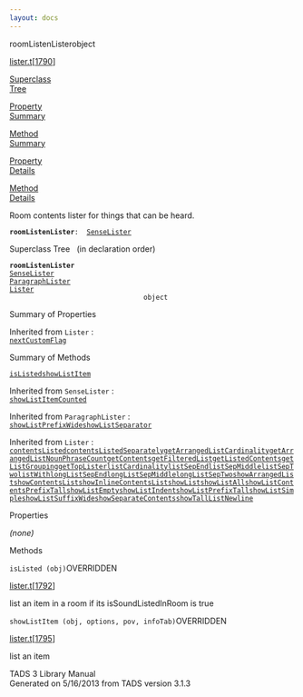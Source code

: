 ```yaml
---
layout: docs
---
```

<span class="title">roomListenLister</span><span class="type">object</span>

[lister.t](../file/lister.t.html)\[[1790](../source/lister.t.html#1790)\]

[Superclass  
Tree](#_SuperClassTree_)

[Property  
Summary](#_PropSummary_)

[Method  
Summary](#_MethodSummary_)

[Property  
Details](#_Properties_)

[Method  
Details](#_Methods_)

<div class="fdesc">

Room contents lister for things that can be heard.

**`roomListenLister`**` :   `[`SenseLister`](../object/SenseLister.html)

</div>

<span id="_SuperClassTree_"></span>

<div class="mjhd">

<span class="hdln">Superclass Tree</span>   (in declaration order)

</div>

**`roomListenLister`**  
[`SenseLister`](../object/SenseLister.html)  
[`ParagraphLister`](../object/ParagraphLister.html)  
[`Lister`](../object/Lister.html)  
`                                 object`  
<span id="_PropSummary_"></span>

<div class="mjhd">

<span class="hdln">Summary of Properties</span>  

</div>







Inherited from `Lister` :  
[`nextCustomFlag`](../object/Lister.html#nextCustomFlag)

<span id="_MethodSummary_"></span>

<div class="mjhd">

<span class="hdln">Summary of Methods</span>  

</div>

[`isListed`](#isListed)[`showListItem`](#showListItem)

Inherited from `SenseLister` :  
[`showListItemCounted`](../object/SenseLister.html#showListItemCounted)

Inherited from `ParagraphLister` :  
[`showListPrefixWide`](../object/ParagraphLister.html#showListPrefixWide)[`showListSeparator`](../object/ParagraphLister.html#showListSeparator)

Inherited from `Lister` :  
[`contentsListed`](../object/Lister.html#contentsListed)[`contentsListedSeparately`](../object/Lister.html#contentsListedSeparately)[`getArrangedListCardinality`](../object/Lister.html#getArrangedListCardinality)[`getArrangedListNounPhraseCount`](../object/Lister.html#getArrangedListNounPhraseCount)[`getContents`](../object/Lister.html#getContents)[`getFilteredList`](../object/Lister.html#getFilteredList)[`getListedContents`](../object/Lister.html#getListedContents)[`getListGrouping`](../object/Lister.html#getListGrouping)[`getTopLister`](../object/Lister.html#getTopLister)[`listCardinality`](../object/Lister.html#listCardinality)[`listSepEnd`](../object/Lister.html#listSepEnd)[`listSepMiddle`](../object/Lister.html#listSepMiddle)[`listSepTwo`](../object/Lister.html#listSepTwo)[`listWith`](../object/Lister.html#listWith)[`longListSepEnd`](../object/Lister.html#longListSepEnd)[`longListSepMiddle`](../object/Lister.html#longListSepMiddle)[`longListSepTwo`](../object/Lister.html#longListSepTwo)[`showArrangedList`](../object/Lister.html#showArrangedList)[`showContentsList`](../object/Lister.html#showContentsList)[`showInlineContentsList`](../object/Lister.html#showInlineContentsList)[`showList`](../object/Lister.html#showList)[`showListAll`](../object/Lister.html#showListAll)[`showListContentsPrefixTall`](../object/Lister.html#showListContentsPrefixTall)[`showListEmpty`](../object/Lister.html#showListEmpty)[`showListIndent`](../object/Lister.html#showListIndent)[`showListPrefixTall`](../object/Lister.html#showListPrefixTall)[`showListSimple`](../object/Lister.html#showListSimple)[`showListSuffixWide`](../object/Lister.html#showListSuffixWide)[`showSeparateContents`](../object/Lister.html#showSeparateContents)[`showTallListNewline`](../object/Lister.html#showTallListNewline)

<span id="_Properties_"></span>

<div class="mjhd">

<span class="hdln">Properties</span>  

</div>

*(none)* <span id="_Methods_"></span>

<div class="mjhd">

<span class="hdln">Methods</span>  

</div>

<span id="isListed"></span>

`isListed (obj)`<span class="rem">OVERRIDDEN</span>

[lister.t](../file/lister.t.html)\[[1792](../source/lister.t.html#1792)\]

<div class="desc">

list an item in a room if its isSoundListedInRoom is true

</div>

<span id="showListItem"></span>

`showListItem (obj, options, pov, infoTab)`<span class="rem">OVERRIDDEN</span>

[lister.t](../file/lister.t.html)\[[1795](../source/lister.t.html#1795)\]

<div class="desc">

list an item

</div>

<div class="ftr">

TADS 3 Library Manual  
Generated on 5/16/2013 from TADS version 3.1.3

</div>
